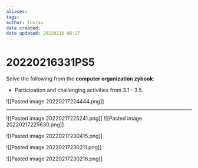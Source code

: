 ```yaml
---
aliases: 
tags:
author: tusrau
date created: 
date updated: 20220216 06:27
---
```


# 20220216331PS5

Solve the following from the **computer organization zybook**:

- Participation and challenging activities from 3.1 - 3.5.



![[Pasted image 20220217224444.png]]


---
![[Pasted image 20220217225241.png]]
![[Pasted image 20220217225630.png]]

![[Pasted image 20220217230415.png]]

![[Pasted image 20220217230211.png]]

![[Pasted image 20220217230216.png]]
